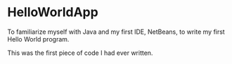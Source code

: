 # HelloWorldApp

To familiarize myself with Java and my first IDE, NetBeans, to write my first Hello World program.

This was the first piece of code I had ever written.
